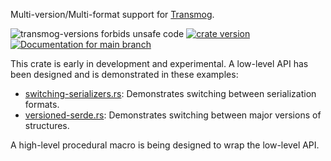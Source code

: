 Multi-version/Multi-format support for [Transmog](https://github.com/khonsulabs/transmog/).

![transmog-versions forbids unsafe code](https://img.shields.io/badge/unsafe-forbid-success)
[![crate version](https://img.shields.io/crates/v/transmog-versions.svg)](https://crates.io/crates/transmog-versions)
[![Documentation for `main` branch](https://img.shields.io/badge/docs-main-informational)](https://khonsulabs.github.io/transmog/main/transmog_versions/)

This crate is early in development and experimental. A low-level API has been designed and is demonstrated in these examples:

* [switching-serializers.rs](https://github.com/khonsulabs/transmog/blob/main/examples/versions/examples/switching-serializers.rs): Demonstrates switching between serialization formats.
* [versioned-serde.rs](https://github.com/khonsulabs/transmog/blob/main/examples/versions/examples/versioned-serde.rs): Demonstrates switching between major versions of structures.

A high-level procedural macro is being designed to wrap the low-level API.
